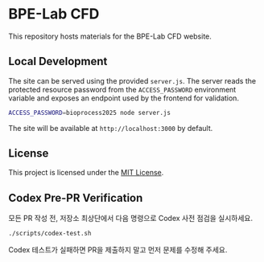 # BPE-Lab CFD

This repository hosts materials for the BPE-Lab CFD website.

## Local Development

The site can be served using the provided `server.js`. The server reads the
protected resource password from the `ACCESS_PASSWORD` environment variable and
exposes an endpoint used by the frontend for validation.

```bash
ACCESS_PASSWORD=bioprocess2025 node server.js
```

The site will be available at `http://localhost:3000` by default.


## License

This project is licensed under the [MIT License](LICENSE).



## Codex Pre-PR Verification
모든 PR 작성 전, 저장소 최상단에서 다음 명령으로 Codex 사전 점검을 실시하세요.

```bash
./scripts/codex-test.sh
```

Codex 테스트가 실패하면 PR을 제출하지 말고 먼저 문제를 수정해 주세요.


